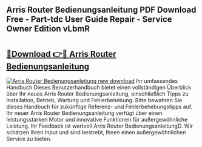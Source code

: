 ## Arris Router Bedienungsanleitung PDF Download Free - Part-tdc User Guide Repair - Service Owner Edition vLbmR

# <h2><a href="http://df1jxmm.blite.top/?on=Arris+Router+Bedienungsanleitung">🔗Download 👉🔴 Arris Router Bedienungsanleitung</a></h2>

[![Arris Router Bedienungsanleitung new download](https://i.imgur.com/lujVjoI.png)](http://df1jxmm.blite.top/?on=Arris+Router+Bedienungsanleitung)
Ihr umfassendes Handbuch Dieses Benutzerhandbuch bietet einen vollständigen Überblick über Ihr neues Arris Router Bedienungsanleitung, einschließlich Tipps zu Installation, Betrieb, Wartung und Fehlerbehebung. Bitte bewahren Sie dieses Handbuch für zukünftige Referenz- und Fehlerbehebungstipps auf. Ihr neuer Arris Router Bedienungsanleitung verfügt über einen leistungsstarken Motor und innovative Funktionen für außergewöhnliche Leistung. Ihr Feedback ist wertvoll Arris Router BedienungsanleitungD. Wir schätzen Ihren Input und sind bestrebt, Ihnen einen außergewöhnlichen Service zu bieten.
